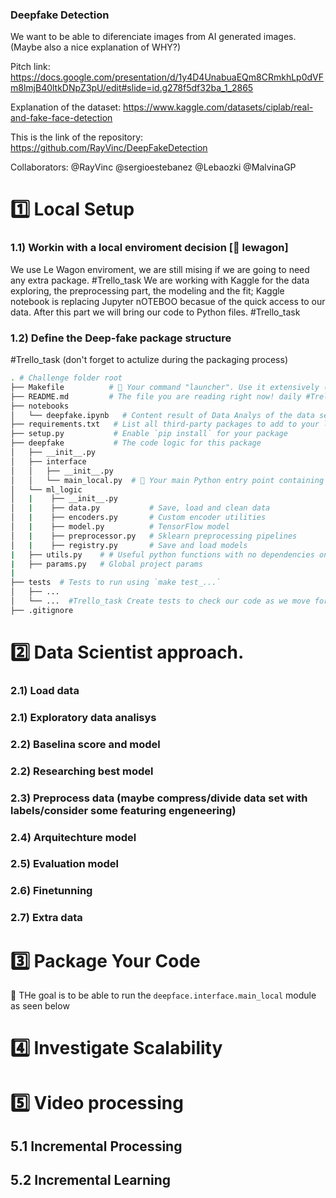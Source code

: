 
### Deepfake Detection

We want to be able to diferenciate images from AI generated images.
(Maybe also a nice explanation of WHY?)

Pitch link:
https://docs.google.com/presentation/d/1y4D4UnabuaEQm8CRmkhLp0dVFm8lmjB40ltkDNpZ3pU/edit#slide=id.g278f5df32ba_1_2865

Explanation of the dataset:
https://www.kaggle.com/datasets/ciplab/real-and-fake-face-detection


This is the link of the repository: https://github.com/RayVinc/DeepFakeDetection

Collaborators:
@RayVinc
@sergioestebanez
@Lebaozki
@MalvinaGP

# 1️⃣ Local Setup

### 1.1) Workin with a local enviroment decision [🐍 lewagon]

We use Le Wagon enviroment, we are still mising if we are going to need any extra package. #Trello_task
We are working with Kaggle for the data exploring, the preprocessing part, the modeling and the fit; Kaggle notebook is replacing Jupyter nOTEBOO becasue of the quick access to our data.
After this part we will bring our code to Python files. #Trello_task

### 1.2) Define the Deep-fake package structure
#Trello_task (don't forget to actulize during the packaging process)


```bash
. # Challenge folder root
├── Makefile          # 🚪 Your command "launcher". Use it extensively (launch training, tests, etc...) #Trello_task
├── README.md         # The file you are reading right now! daily #Trello_task
├── notebooks
│   └── deepfake.ipynb   # Content result of Data Analys of the data set, preprocessor tasks & model.
├── requirements.txt   # List all third-party packages to add to your local environment
├── setup.py           # Enable `pip install` for your package
├── deepfake           # The code logic for this package
│   ├── __init__.py
│   ├── interface
│   │   ├── __init__.py
│   │   └── main_local.py  # 🚪 Your main Python entry point containing all "routes"
│   └── ml_logic
│   |    ├── __init__.py
│   |    ├── data.py           # Save, load and clean data
│   |    ├── encoders.py       # Custom encoder utilities
│   |    ├── model.py          # TensorFlow model
│   |    ├── preprocessor.py   # Sklearn preprocessing pipelines
│   |    ├── registry.py       # Save and load models
|   ├── utils.py    # # Useful python functions with no dependencies on deepfake logic
|   ├── params.py   # Global project params
|
├── tests  # Tests to run using `make test_...`
│   ├── ...
│   └── ...  #Trello_task Create tests to check our code as we move forward (discuss if necesary)
├── .gitignore
```


# 2️⃣ Data Scientist approach.

### 2.1) Load data

### 2.1) Exploratory data analisys

### 2.2) Baselina score and model

### 2.2) Researching best model

### 2.3) Preprocess data (maybe compress/divide data set with labels/consider some featuring engeneering)

### 2.4) Arquitechture model

### 2.5) Evaluation model

### 2.6) Finetunning

### 2.7) Extra data

# 3️⃣ Package Your Code

🎯 THe goal is to be able to run the `deepface.interface.main_local` module as seen below

# 4️⃣ Investigate Scalability

# 5️⃣ Video processing

## 5️.1 Incremental Processing
## 5️.2 Incremental Learning
